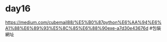 # day16
https://medium.com/cubemail88/%E5%B0%87python%E6%AA%94%E6%A1%88%E6%89%93%E5%8C%85%E6%88%90exe-a7d30e43676d   #包裝網址
